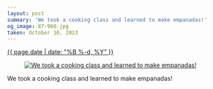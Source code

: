 ```yaml
---
layout: post
summary: 'We took a cooking class and learned to make empanadas!'
og_image: 87-960.jpg
taken: October 10, 2013
---
```


<div class="post">
 <time>
  <a href="/87">
   {{ page.date | date: "%B %-d, %Y" }}
  </a>
 </time>
 <a href="/87">
  <figure data-taken="10/10/2013">
   <img alt="We took a cooking class and learned to make empanadas!" sizes="(min-width: 700px) 50vw, calc(100vw - 2rem)" src="{{ site.assets_url }}/87-480.jpg" srcset="{{ site.assets_url }}/87-960.jpg 960w, {{ site.assets_url }}/87-720.jpg 720w, {{ site.assets_url }}/87-480.jpg 480w, {{ site.assets_url }}/87-240.jpg 240w"/>
  </figure>
 </a>
 <span>
  We took a cooking class and learned to make empanadas!
 </span>
</div>

